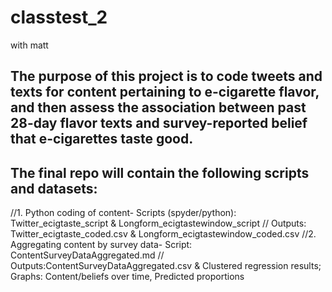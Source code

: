 # classtest_2
with matt

## The purpose of this project is to code tweets and texts for content pertaining to e-cigarette flavor, and then assess the association between past 28-day flavor texts and survey-reported belief that e-cigarettes taste good.

## The final repo will contain the following scripts and datasets:
//1.	Python coding of content- Scripts (spyder/python): Twitter_ecigtaste_script & Longform_ecigtastewindow_script // Outputs: Twitter_ecigtaste_coded.csv & Longform_ecigtastewindow_coded.csv
//2.	Aggregating content by survey data-	Script: ContentSurveyDataAggregated.md // Outputs:ContentSurveyDataAggregated.csv &	Clustered regression results; Graphs: Content/beliefs over time,	Predicted proportions 